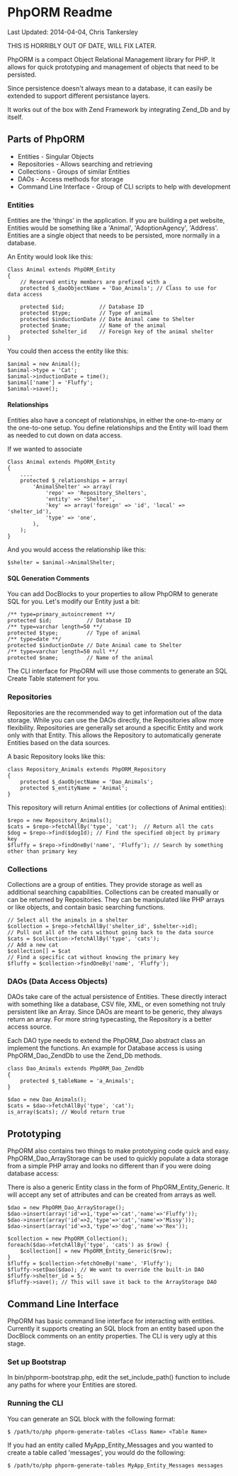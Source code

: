 # PhpORM Readme
Last Updated: 2014-04-04, Chris Tankersley

THIS IS HORRIBLY OUT OF DATE, WILL FIX LATER.

PhpORM is a compact Object Relational Management library for PHP. It allows for 
quick prototyping and management of objects that need to be persisted.

Since persistence doesn't always mean to a database, it can easily be extended
to support different persistance layers.

It works out of the box with Zend Framework by integrating Zend_Db and by itself.

## Parts of PhpORM
* Entities - Singular Objects
* Repositories - Allows searching and retrieving
* Collections - Groups of similar Entities
* DAOs - Access methods for storage
* Command Line Interface - Group of CLI scripts to help with development

### Entities
Entities are the 'things' in the application. If you are building a pet
website, Entities would be something like a 'Animal', 'AdoptionAgency',
'Address'. Entities are a single object that needs to be persisted, more
normally in a database.

An Entity would look like this:

    Class Animal extends PhpORM_Entity
    {
        // Reserved entity members are prefixed with a _
        protected $_daoObjectName = 'Dao_Animals'; // Class to use for data access

        protected $id;           // Database ID
        protected $type;         // Type of animal
        protected $inductionDate // Date Animal came to Shelter
        protected $name;         // Name of the animal
        protected $shelter_id    // Foreign key of the animal shelter
    }

You could then access the entity like this:

    $animal = new Animal();
    $animal->type = 'Cat';
    $animal->inductionDate = time();
    $animal['name'] = 'Fluffy';
    $animal->save();

#### Relationships
Entities also have a concept of relationships, in either the one-to-many or
the one-to-one setup. You define relationships and the Entity will load them
as needed to cut down on data access. 

If we wanted to associate 

    Class Animal extends PhpORM_Entity
    {
        ....
        protected $_relationships = array(
            'AnimalShelter' => array(
                'repo' => 'Repository_Shelters',
                'entity' => 'Shelter',
                'key' => array('foreign' => 'id', 'local' => 'shelter_id'),
                'type' => 'one', 
            ),
        );
    }

And you would access the relationship like this:

    $shelter = $animal->AnimalShelter;

#### SQL Generation Comments
You can add DocBlocks to your properties to allow PhpORM to generate SQL for you.
Let's modify our Entity just a bit:

    /** type=primary_autoincrement **/
    protected $id;           // Database ID
    /** type=varchar length=50 **/
    protected $type;         // Type of animal
    /** type=date **/
    protected $inductionDate // Date Animal came to Shelter
    /** type=varchar length=50 null **/
    protected $name;         // Name of the animal

The CLI interface for PhpORM will use those comments to generate an SQL Create
Table statement for you.

### Repositories
Repositories are the recommended way to get information out of the data storage. While you can use
the DAOs directly, the Repositories allow more flexibility. Repositories are generally set around a specific Entity and work only with that Entity. This allows the Repository to automatically generate Entities based
on the data sources.

A basic Repository looks like this:

    class Repository_Animals extends PhpORM_Repository
    {
        protected $_daoObjectName = 'Dao_Animals';
        protected $_entityName = 'Animal';
    }

This repository will return Animal entities (or collections of Animal entities):

    $repo = new Repository_Animals();
    $cats = $repo->fetchAllBy('type', 'cat');  // Return all the cats
    $dog = $repo->find($dogId); // Find the specified object by primary key
    $fluffy = $repo->findOneBy('name', 'Fluffy'); // Search by something other than primary key

### Collections
Collections are a group of entities. They provide storage as well as additional searching capabilities. Collections can be created manually or can be returned by Repositories. They can be manipulated like
PHP arrays or like objects, and contain basic searching functions.

    // Select all the animals in a shelter
    $collection = $repo->fetchAllBy('shelter_id', $shelter->id);
    // Pull out all of the cats without going back to the data source
    $cats = $collection->fetchAllBy('type', 'cats');
    // Add a new cat
    $collection[] = $cat
    // Find a specific cat without knowing the primary key
    $fluffy = $collection->findOneBy('name', 'Fluffy');
  
### DAOs (Data Access Objects)
DAOs take care of the actual persistence of Entities. These directly interact with something like a database, CSV file, XML, or even something not truly persistent like an Array. Since DAOs are meant to be generic, they always return an array. For more string typecasting, the Repository is a better access source.

Each DAO type needs to extend the PhpORM\_Dao abstract class an implement the functions. An example for Database access is using PhpORM\_Dao\_ZendDb to use the Zend_Db methods. 

    class Dao_Animals extends PhpORM_Dao_ZendDb
    {
        protected $_tableName = 'a_Animals';
    }

    $dao = new Dao_Animals();
    $cats = $dao->fetchAllBy('type', 'cat');
    is_array($cats); // Would return true

## Prototyping
PhpORM also contains two things to make prototyping code quick and easy. PhpORM\_Dao\_ArrayStorage can be used to quickly populate a data storage from a simple PHP array and looks no different than if you were doing database access:

There is also a generic Entity class in the form of PhpORM\_Entity\_Generic. It will accept any set of attributes and can be created from arrays as well. 

    $dao = new PhpORM_Dao_ArrayStorage();
    $dao->insert(array('id'=>1,'type'=>'cat','name'=>'Fluffy'));
    $dao->insert(array('id'=>2,'type'=>'cat','name'=>'Missy'));
    $dao->insert(array('id'=>3,'type'=>'dog','name'=>'Rex'));

    $collection = new PhpORM_Collection();
    foreach($dao->fetchAllBy('type', 'cats') as $row) {
        $collection[] = new PhpORM_Entity_Generic($row);
    }
    $fluffy = $collection->fetchOneBy('name', 'Fluffy');
    $fluffy->setDao($dao); // We want to override the built-in DAO
    $fluffy->shelter_id = 5;
    $fluffy->save(); // This will save it back to the ArrayStorage DAO

## Command Line Interface
PhpORM has basic command line interface for interacting with entities. Currently
it supports creating an SQL block from an entity based upon the DocBlock comments
on an entity properties. The CLI is very ugly at this stage.

### Set up Bootstrap
In bin/phporm-bootstrap.php, edit the set_include_path() function to include any
paths for where your Entities are stored.

### Running the CLI
You can generate an SQL block with the following format:

    $ /path/to/php phporm-generate-tables <Class Name> <Table Name>

If you had an entity called MyApp_Entity_Messages and you wanted to create a table
called 'messages', you would do the following:

    $ /path/to/php phporm-generate-tables MyApp_Entity_Messages messages
